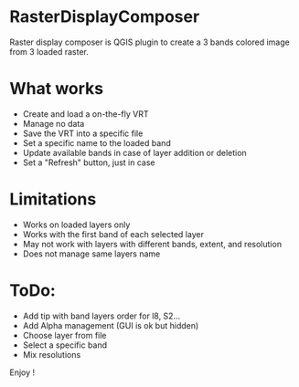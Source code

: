 RasterDisplayComposer
=============

Raster display composer is QGIS plugin to create a 3 bands colored image from 3 loaded raster.

# What works

- Create and load a on-the-fly VRT
- Manage no data
- Save the VRT into a specific file
- Set a specific name to the loaded band
- Update available bands in case of layer addition or deletion
- Set a "Refresh" button, just in case

# Limitations
- Works on loaded layers only
- Works with the first band of each selected layer
- May not work with layers with different bands, extent, and resolution
- Does not manage same layers name

# ToDo:
- Add tip with band layers order for l8, S2...
- Add Alpha management (GUI is ok but hidden)
- Choose layer from file
- Select a specific band
- Mix resolutions

Enjoy !

